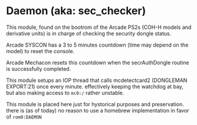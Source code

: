 # Daemon (aka: sec_checker)

This module, found on the bootrom of the Arcade PS2s (COH-H models and derivative units) is in charge of checking the security dongle status.

Arcade SYSCON has a 3 to 5 minutes countdown (time may depend on the model) to reset the console.

Arcade Mechacon resets this countdown when the secrAuthDongle routine is successfully completed.

This module setups an IOP thread that calls mcdetectcard2 (DONGLEMAN EXPORT:21) once every minute. effectively keeping the watchdog at bay, but also making access to `mc0:/` rather unstable.

This module is placed here just for hystorical purposes and preservation. there is (as of today) no reason to use a homebrew implementation in favor of `rom0:DAEMON`
